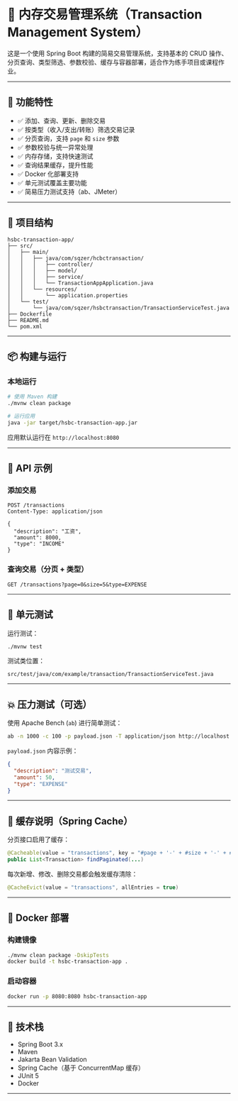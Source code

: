 
# 🧾 内存交易管理系统（Transaction Management System）

这是一个使用 Spring Boot 构建的简易交易管理系统，支持基本的 CRUD 操作、分页查询、类型筛选、参数校验、缓存与容器部署，适合作为练手项目或课程作业。

---

## 🚀 功能特性

- ✅ 添加、查询、更新、删除交易
- ✅ 按类型（收入/支出/转账）筛选交易记录
- ✅ 分页查询，支持 `page` 和 `size` 参数
- ✅ 参数校验与统一异常处理
- ✅ 内存存储，支持快速测试
- ✅ 查询结果缓存，提升性能
- ✅ Docker 化部署支持
- ✅ 单元测试覆盖主要功能
- ✅ 简易压力测试支持（ab、JMeter）

---

## 📁 项目结构

```
hsbc-transaction-app/
├── src/
│   ├── main/
│   │   ├── java/com/sqzer/hcbctransaction/
│   │   │   ├── controller/
│   │   │   ├── model/
│   │   │   ├── service/
│   │   │   └── TransactionAppApplication.java
│   │   └── resources/
│   │       └── application.properties
│   └── test/
│       └── java/com/sqzer/hsbctransaction/TransactionServiceTest.java
├── Dockerfile
├── README.md
└── pom.xml
```

---

## 📦 构建与运行

### 本地运行

```bash
# 使用 Maven 构建
./mvnw clean package

# 运行应用
java -jar target/hsbc-transaction-app.jar
```

应用默认运行在 `http://localhost:8080`

---

## 🔗 API 示例

### 添加交易

```http
POST /transactions
Content-Type: application/json

{
  "description": "工资",
  "amount": 8000,
  "type": "INCOME"
}
```

### 查询交易（分页 + 类型）

```http
GET /transactions?page=0&size=5&type=EXPENSE
```

---

## 🧪 单元测试

运行测试：

```bash
./mvnw test
```

测试类位置：

```
src/test/java/com/example/transaction/TransactionServiceTest.java
```

---

## 💥 压力测试（可选）

使用 Apache Bench (`ab`) 进行简单测试：

```bash
ab -n 1000 -c 100 -p payload.json -T application/json http://localhost:8080/transactions
```

`payload.json` 内容示例：

```json
{
  "description": "测试交易",
  "amount": 50,
  "type": "EXPENSE"
}
```

---

## 🧠 缓存说明（Spring Cache）

分页接口启用了缓存：

```java
@Cacheable(value = "transactions", key = "#page + '-' + #size + '-' + #type")
public List<Transaction> findPaginated(...)
```

每次新增、修改、删除交易都会触发缓存清除：

```java
@CacheEvict(value = "transactions", allEntries = true)
```

---

## 🐳 Docker 部署

### 构建镜像

```bash
./mvnw clean package -DskipTests
docker build -t hsbc-transaction-app .
```

### 启动容器

```bash
docker run -p 8080:8080 hsbc-transaction-app
```

---

## 📌 技术栈

- Spring Boot 3.x
- Maven
- Jakarta Bean Validation
- Spring Cache（基于 ConcurrentMap 缓存）
- JUnit 5
- Docker

---
